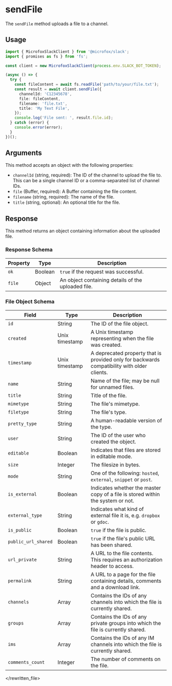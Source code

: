 # sendFile

The `sendFile` method uploads a file to a channel.

## Usage

```typescript
import { MicrofoxSlackClient } from '@microfox/slack';
import { promises as fs } from 'fs';

const client = new MicrofoxSlackClient(process.env.SLACK_BOT_TOKEN);

(async () => {
  try {
    const fileContent = await fs.readFile('path/to/your/file.txt');
    const result = await client.sendFile({
      channelId: 'C12345678',
      file: fileContent,
      filename: 'file.txt',
      title: 'My Text File',
    });
    console.log('File sent: ', result.file.id);
  } catch (error) {
    console.error(error);
  }
})();
```

## Arguments

This method accepts an object with the following properties:

-   `channelId` (string, required): The ID of the channel to upload the file to. This can be a single channel ID or a comma-separated list of channel IDs.
-   `file` (Buffer, required): A Buffer containing the file content.
-   `filename` (string, required): The name of the file.
-   `title` (string, optional): An optional title for the file.

## Response

This method returns an object containing information about the uploaded file.

### Response Schema

| Property | Type    | Description                                   |
| -------- | ------- | --------------------------------------------- |
| `ok`     | Boolean | `true` if the request was successful.         |
| `file`   | Object  | An object containing details of the uploaded file. |

### File Object Schema

| Field               | Type           | Description                                                                                             |
| ------------------- | -------------- | ------------------------------------------------------------------------------------------------------- |
| `id`                | String         | The ID of the file object.                                                                              |
| `created`           | Unix timestamp | A Unix timestamp representing when the file was created.                                                |
| `timestamp`         | Unix timestamp | A deprecated property that is provided only for backwards compatibility with older clients.             |
| `name`              | String         | Name of the file; may be null for unnamed files.                                                        |
| `title`             | String         | Title of the file.                                                                                      |
| `mimetype`          | String         | The file's mimetype.                                                                                    |
| `filetype`          | String         | The file's type.                                                                                        |
| `pretty_type`       | String         | A human-readable version of the type.                                                                   |
| `user`              | String         | The ID of the user who created the object.                                                              |
| `editable`          | Boolean        | Indicates that files are stored in editable mode.                                                       |
| `size`              | Integer        | The filesize in bytes.                                                                                  |
| `mode`              | String         | One of the following: `hosted`, `external`, `snippet` or `post`.                                        |
| `is_external`       | Boolean        | Indicates whether the master copy of a file is stored within the system or not.                         |
| `external_type`     | String         | Indicates what kind of external file it is, e.g. `dropbox` or `gdoc`.                                   |
| `is_public`         | Boolean        | `true` if the file is public.                                                                           |
| `public_url_shared` | Boolean        | `true` if the file's public URL has been shared.                                                        |
| `url_private`       | String         | A URL to the file contents. This requires an authorization header to access.                            |
| `permalink`         | String         | A URL to a page for the file containing details, comments and a download link.                          |
| `channels`          | Array          | Contains the IDs of any channels into which the file is currently shared.                               |
| `groups`            | Array          | Contains the IDs of any private groups into which the file is currently shared.                         |
| `ims`               | Array          | Contains the IDs of any IM channels into which the file is currently shared.                            |
| `comments_count`    | Integer        | The number of comments on the file.                                                                     |

</rewritten_file>